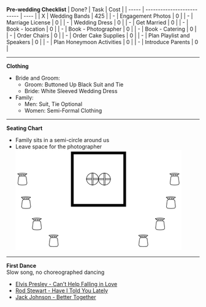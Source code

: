 **Pre-wedding Checklist**
| Done? | Task                       | Cost |
| ----- | -------------------------- | ---- |
| X     | Wedding Bands              | 425  |
| -     | Engagement Photos          | 0    |
| -     | Marriage License           | 0    |
| -     | Wedding Dress              | 0    |
| -     | Get Married                | 0    |
| -     | Book - location            | 0    |
| -     | Book - Photographer        | 0    |
| -     | Book - Catering            | 0    |
| -     | Order Chairs               | 0    |
| -     | Order Cake Supplies        | 0    |
| -     | Plan Playlist and Speakers | 0    |
| -     | Plan Honeymoon Activities  | 0    |
| -     | Introduce Parents          | 0    |

---

**Clothing**
-   Bride and Groom:
    -   Groom:  Buttoned Up Black Suit and Tie
    -   Bride:  White Sleeved Wedding Dress
-   Family:
    -   Men:    Suit, Tie Optional
    -   Women:  Semi-Formal Clothing

---

**Seating Chart**
-   Family sits in a semi-circle around us
-   Leave space for the photographer\
![Seating Chart](./images/seating_chart.png)

---

**First Dance**\
Slow song, no choreographed dancing
-   [Elvis Presley - Can't Help Falling in Love](https://open.spotify.com/track/44AyOl4qVkzS48vBsbNXaC)
-   [Rod Stewart - Have I Told You Lately](https://open.spotify.com/track/6mIY6O7uNGgVqOoX70UAYh)
-   [Jack Johnson - Better Together](https://open.spotify.com/track/0x1AxbzEDQyX6feQW99lF0)